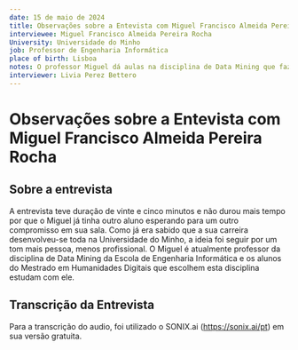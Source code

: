 ```yaml
---
date: 15 de maio de 2024
title: Observações sobre a Entevista com Miguel Francisco Almeida Pereira Rocha
interviewee: Miguel Francisco Almeida Pereira Rocha
University: Universidade do Minho
job: Professor de Engenharia Informática
place of birth: Lisboa
notes: O professor Miguel dá aulas na disciplina de Data Mining que faz parte do programa do curso de Mestrado em Humanidades Digitais
interviewer: Livia Perez Bettero
---
```


# Observações sobre a Entevista com Miguel Francisco Almeida Pereira Rocha

## Sobre a entrevista

A entrevista teve duração de vinte e cinco minutos e não durou mais tempo por que o Miguel já tinha outro aluno esperando para um outro compromisso em sua sala.
Como já era sabido que a sua carreira desenvolveu-se toda na Universidade do Minho, a ideia foi seguir por um tom mais pessoa, menos profissional.
O Miguel é atualmente professor da disciplina de Data Mining da Escola de Engenharia Informática e os alunos do Mestrado em Humanidades Digitais que escolhem esta disciplina estudam com ele.

## Transcrição da Entrevista

Para a transcrição do audio, foi utilizado o SONIX.ai (https://sonix.ai/pt) em sua versão gratuita.

